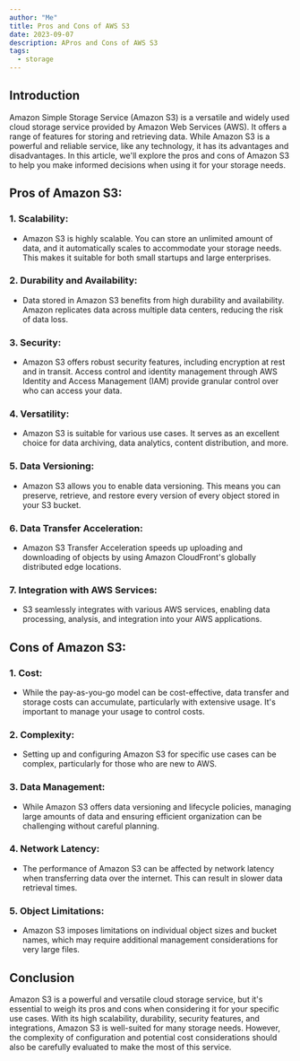 ```yaml
---
author: "Me"
title: Pros and Cons of AWS S3
date: 2023-09-07
description: APros and Cons of AWS S3
tags:
  - storage
---
```


## Introduction


Amazon Simple Storage Service (Amazon S3) is a versatile and widely used cloud storage service provided by Amazon Web Services (AWS). It offers a range of features for storing and retrieving data. While Amazon S3 is a powerful and reliable service, like any technology, it has its advantages and disadvantages. In this article, we'll explore the pros and cons of Amazon S3 to help you make informed decisions when using it for your storage needs.

## Pros of Amazon S3:

### 1. **Scalability**:

   - Amazon S3 is highly scalable. You can store an unlimited amount of data, and it automatically scales to accommodate your storage needs. This makes it suitable for both small startups and large enterprises.

### 2. **Durability and Availability**:

   - Data stored in Amazon S3 benefits from high durability and availability. Amazon replicates data across multiple data centers, reducing the risk of data loss.

### 3. **Security**:

   - Amazon S3 offers robust security features, including encryption at rest and in transit. Access control and identity management through AWS Identity and Access Management (IAM) provide granular control over who can access your data.

### 4. **Versatility**:

   - Amazon S3 is suitable for various use cases. It serves as an excellent choice for data archiving, data analytics, content distribution, and more.

### 5. **Data Versioning**:

   - Amazon S3 allows you to enable data versioning. This means you can preserve, retrieve, and restore every version of every object stored in your S3 bucket.

### 6. **Data Transfer Acceleration**:

   - Amazon S3 Transfer Acceleration speeds up uploading and downloading of objects by using Amazon CloudFront's globally distributed edge locations.

### 7. **Integration with AWS Services**:

   - S3 seamlessly integrates with various AWS services, enabling data processing, analysis, and integration into your AWS applications.

## Cons of Amazon S3:

### 1. **Cost**:

   - While the pay-as-you-go model can be cost-effective, data transfer and storage costs can accumulate, particularly with extensive usage. It's important to manage your usage to control costs.

### 2. **Complexity**:

   - Setting up and configuring Amazon S3 for specific use cases can be complex, particularly for those who are new to AWS.

### 3. **Data Management**:

   - While Amazon S3 offers data versioning and lifecycle policies, managing large amounts of data and ensuring efficient organization can be challenging without careful planning.

### 4. **Network Latency**:

   - The performance of Amazon S3 can be affected by network latency when transferring data over the internet. This can result in slower data retrieval times.

### 5. **Object Limitations**:

   - Amazon S3 imposes limitations on individual object sizes and bucket names, which may require additional management considerations for very large files.

## Conclusion

Amazon S3 is a powerful and versatile cloud storage service, but it's essential to weigh its pros and cons when considering it for your specific use cases. With its high scalability, durability, security features, and integrations, Amazon S3 is well-suited for many storage needs. However, the complexity of configuration and potential cost considerations should also be carefully evaluated to make the most of this service.